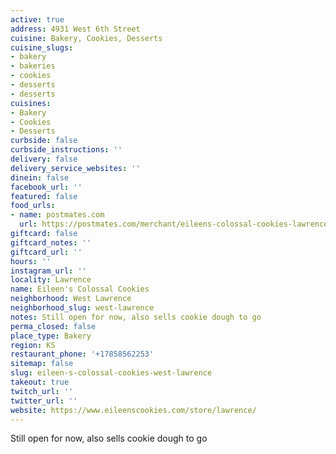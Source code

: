 ```yaml
---
active: true
address: 4931 West 6th Street
cuisine: Bakery, Cookies, Desserts
cuisine_slugs:
- bakery
- bakeries
- cookies
- desserts
- desserts
cuisines:
- Bakery
- Cookies
- Desserts
curbside: false
curbside_instructions: ''
delivery: false
delivery_service_websites: ''
dinein: false
facebook_url: ''
featured: false
food_urls:
- name: postmates.com
  url: https://postmates.com/merchant/eileens-colossal-cookies-lawrence
giftcard: false
giftcard_notes: ''
giftcard_url: ''
hours: ''
instagram_url: ''
locality: Lawrence
name: Eileen's Colossal Cookies
neighborhood: West Lawrence
neighborhood_slug: west-lawrence
notes: Still open for now, also sells cookie dough to go
perma_closed: false
place_type: Bakery
region: KS
restaurant_phone: '+17858562253'
sitemap: false
slug: eileen-s-colossal-cookies-west-lawrence
takeout: true
twitch_url: ''
twitter_url: ''
website: https://www.eileenscookies.com/store/lawrence/
---
```


Still open for now, also sells cookie dough to go